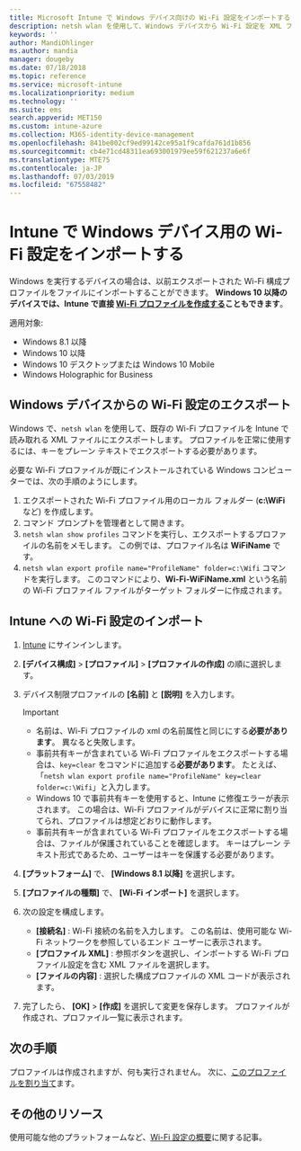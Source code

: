 ```yaml
---
title: Microsoft Intune で Windows デバイス向けの Wi-Fi 設定をインポートする - Azure | Microsoft Docs
description: netsh wlan を使用して、Windows デバイスから Wi-Fi 設定を XML ファイル形式でエクスポートします。 次に、Intune でこのファイルをインポートして、Windows 8.1、Windows 10、Windows Holographic for Business を実行するデバイス用の Wi-Fi プロファイルを作成します。
keywords: ''
author: MandiOhlinger
ms.author: mandia
manager: dougeby
ms.date: 07/18/2018
ms.topic: reference
ms.service: microsoft-intune
ms.localizationpriority: medium
ms.technology: ''
ms.suite: ems
search.appverid: MET150
ms.custom: intune-azure
ms.collection: M365-identity-device-management
ms.openlocfilehash: 841be002cf9ed99142ce95a1f9cafda761d1b856
ms.sourcegitcommit: cb4e71cd48311ea693001979ee59f621237a6e6f
ms.translationtype: MTE75
ms.contentlocale: ja-JP
ms.lasthandoff: 07/03/2019
ms.locfileid: "67558482"
---
```

# <a name="import-wi-fi-settings-for-windows-devices-in-intune"></a>Intune で Windows デバイス用の Wi-Fi 設定をインポートする

Windows を実行するデバイスの場合は、以前エクスポートされた Wi-Fi 構成プロファイルをファイルにインポートすることができます。 **Windows 10 以降のデバイスでは、Intune で直接 [Wi-Fi プロファイルを作成する](wi-fi-settings-windows.md)こともできます**。

適用対象:  
- Windows 8.1 以降
- Windows 10 以降
- Windows 10 デスクトップまたは Windows 10 Mobile
- Windows Holographic for Business

## <a name="export-wi-fi-settings-from-a-windows-device"></a>Windows デバイスからの Wi-Fi 設定のエクスポート

Windows で、`netsh wlan` を使用して、既存の Wi-Fi プロファイルを Intune で読み取れる XML ファイルにエクスポートします。 プロファイルを正常に使用するには、キーをプレーン テキストでエクスポートする必要があります。

必要な Wi-Fi プロファイルが既にインストールされている Windows コンピューターでは、次の手順のようにします。

1. エクスポートされた Wi-Fi プロファイル用のローカル フォルダー (**c:\WiFi** など) を作成します。
2. コマンド プロンプトを管理者として開きます。
3. `netsh wlan show profiles` コマンドを実行し、エクスポートするプロファイルの名前をメモします。 この例では、プロファイル名は **WiFiName** です。
4. `netsh wlan export profile name="ProfileName" folder=c:\Wifi` コマンドを実行します。 このコマンドにより、**Wi-Fi-WiFiName.xml** という名前の Wi-Fi プロファイル ファイルがターゲット フォルダーに作成されます。

## <a name="import-the-wi-fi-settings-into-intune"></a>Intune への Wi-Fi 設定のインポート

1. [Intune](https://go.microsoft.com/fwlink/?linkid=2090973) にサインインします。
2. **[デバイス構成]**  >  **[プロファイル]**  >  **[プロファイルの作成]** の順に選択します。
3. デバイス制限プロファイルの **[名前]** と **[説明]** を入力します。

    > [!IMPORTANT]
    > - 名前は、Wi-Fi プロファイルの xml の名前属性と同じにする**必要があります**。 異なると失敗します。
    > - 事前共有キーが含まれている Wi-Fi プロファイルをエクスポートする場合は、`key=clear` をコマンドに追加する**必要があります**。 たとえば、「`netsh wlan export profile name="ProfileName" key=clear folder=c:\Wifi`」と入力します。
    > - Windows 10 で事前共有キーを使用すると、Intune に修復エラーが表示されます。 この場合は、Wi-Fi プロファイルがデバイスに正常に割り当てられ、プロファイルは想定どおりに動作します。
    > - 事前共有キーが含まれている Wi-Fi プロファイルをエクスポートする場合は、ファイルが保護されていることを確認します。 キーはプレーン テキスト形式であるため、ユーザーはキーを保護する必要があります。

4. **[プラットフォーム]** で、 **[Windows 8.1 以降]** を選択します。
5. **[プロファイルの種類]** で、 **[Wi-Fi インポート]** を選択します。
6. 次の設定を構成します。
    - **[接続名]** : Wi-Fi 接続の名前を入力します。 この名前は、使用可能な Wi-Fi ネットワークを参照しているエンド ユーザーに表示されます。
    - **[プロファイル XML]** : 参照ボタンを選択し、インポートする Wi-Fi プロファイル設定を含む XML ファイルを選択します。
    - **[ファイルの内容]** : 選択した構成プロファイルの XML コードが表示されます。
7. 完了したら、 **[OK]**  >  **[作成]** を選択して変更を保存します。 プロファイルが作成され、プロファイル一覧に表示されます。

## <a name="next-steps"></a>次の手順

プロファイルは作成されますが、何も実行されません。 次に、[このプロファイルを割り当て](device-profile-assign.md)ます。

## <a name="more-resources"></a>その他のリソース

使用可能な他のプラットフォームなど、[Wi-Fi 設定の概要](wi-fi-settings-configure.md)に関する記事。
